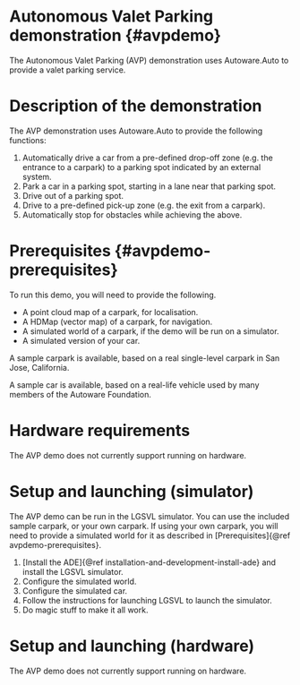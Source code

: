 Autonomous Valet Parking demonstration {#avpdemo}
=================================================

The Autonomous Valet Parking (AVP) demonstration uses Autoware.Auto to provide a valet parking service.

# Description of the demonstration

The AVP demonstration uses Autoware.Auto to provide the following functions:

1. Automatically drive a car from a pre-defined drop-off zone (e.g. the entrance to a carpark) to a
   parking spot indicated by an external system.
1. Park a car in a parking spot, starting in a lane near that parking spot.
1. Drive out of a parking spot.
1. Drive to a pre-defined pick-up zone (e.g. the exit from a carpark).
1. Automatically stop for obstacles while achieving the above.


# Prerequisites {#avpdemo-prerequisites}

To run this demo, you will need to provide the following.

- A point cloud map of a carpark, for localisation.
- A HDMap (vector map) of a carpark, for navigation.
- A simulated world of a carpark, if the demo will be run on a simulator.
- A simulated version of your car.

A sample carpark is available, based on a real single-level carpark in San Jose, California.

A sample car is available, based on a real-life vehicle used by many members of the Autoware Foundation.


# Hardware requirements

The AVP demo does not currently support running on hardware.


# Setup and launching (simulator)

The AVP demo can be run in the LGSVL simulator.
You can use the included sample carpark, or your own carpark.
If using your own carpark, you will need to provide a simulated world for it as described in [Prerequisites]{@ref avpdemo-prerequisites}.

1. [Install the ADE]{@ref installation-and-development-install-ade} and install the LGSVL simulator.
1. Configure the simulated world.
1. Configure the simulated car.
1. Follow the instructions for launching LGSVL to launch the simulator.
1. Do magic stuff to make it all work.


# Setup and launching (hardware)

The AVP demo does not currently support running on hardware.
